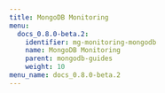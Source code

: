 ```yaml
---
title: MongoDB Monitoring
menu:
  docs_0.8.0-beta.2:
    identifier: mg-monitoring-mongodb
    name: MongoDB Monitoring
    parent: mongodb-guides
    weight: 10
menu_name: docs_0.8.0-beta.2
---
```


